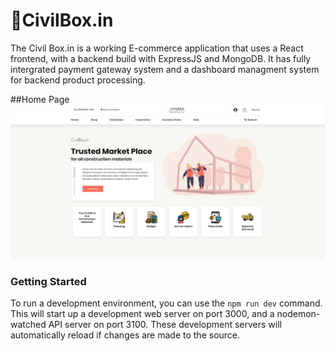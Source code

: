 # 🚀CivilBox.in

The Civil Box.in is a working E-commerce application that uses a React frontend, with a backend build with ExpressJS and MongoDB. It has fully intergrated payment gateway system and a dashboard managment system for backend product processing.

##Home Page
![HomePage-screenshot](/Home.jpg)

### Getting Started

To run a development environment, you can use the `npm run dev` command. This will start up a development web server on port 3000, and a nodemon-watched API server on port 3100. These development servers will automatically reload if changes are made to the source.

